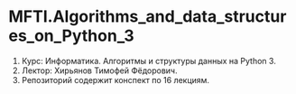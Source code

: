# MFTI.Algorithms_and_data_structures_on_Python_3

1. Курс: Информатика. Алгоритмы и структуры данных на Python 3.
2. Лектор: Хирьянов Тимофей Фёдорович.
3. Репозиторий содержит конспект по 16 лекциям.
